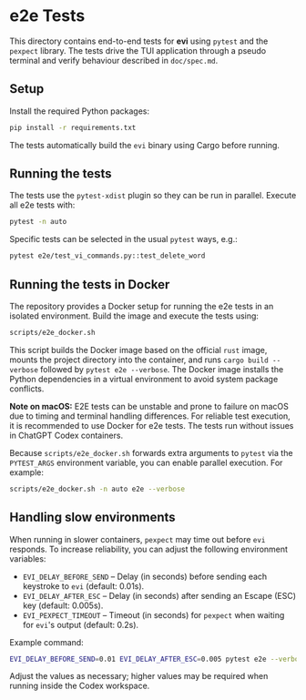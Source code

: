 # e2e Tests

This directory contains end-to-end tests for **evi** using `pytest` and the
`pexpect` library. The tests drive the TUI application through a pseudo
terminal and verify behaviour described in `doc/spec.md`.

## Setup

Install the required Python packages:

```bash
pip install -r requirements.txt
```

The tests automatically build the `evi` binary using Cargo before running.

## Running the tests

The tests use the `pytest-xdist` plugin so they can be run in parallel.
Execute all e2e tests with:

```bash
pytest -n auto
```

Specific tests can be selected in the usual `pytest` ways, e.g.:

```bash
pytest e2e/test_vi_commands.py::test_delete_word
```

## Running the tests in Docker

The repository provides a Docker setup for running the e2e tests in an isolated environment. Build the image and execute the tests using:

```bash
scripts/e2e_docker.sh
```

This script builds the Docker image based on the official `rust` image, mounts the project directory into the container, and runs `cargo build --verbose` followed by `pytest e2e --verbose`. The Docker image installs the Python dependencies in a virtual environment to avoid system package conflicts.

**Note on macOS:** E2E tests can be unstable and prone to failure on macOS due to timing and terminal handling differences. For reliable test execution, it is recommended to use Docker for e2e tests. The tests run without issues in ChatGPT Codex containers.

Because `scripts/e2e_docker.sh` forwards extra arguments to `pytest` via the
`PYTEST_ARGS` environment variable, you can enable parallel execution. For
example:

```bash
scripts/e2e_docker.sh -n auto e2e --verbose
```

## Handling slow environments

When running in slower containers, `pexpect` may time out before `evi` responds.
To increase reliability, you can adjust the following environment variables:

- `EVI_DELAY_BEFORE_SEND` – Delay (in seconds) before sending each keystroke to `evi` (default: 0.01s).
- `EVI_DELAY_AFTER_ESC` – Delay (in seconds) after sending an Escape (ESC) key (default: 0.005s).
- `EVI_PEXPECT_TIMEOUT` – Timeout (in seconds) for `pexpect` when waiting for `evi`'s output (default: 0.2s).

Example command:

```bash
EVI_DELAY_BEFORE_SEND=0.01 EVI_DELAY_AFTER_ESC=0.005 pytest e2e --verbose
```

Adjust the values as necessary; higher values may be required when running inside the Codex workspace.
